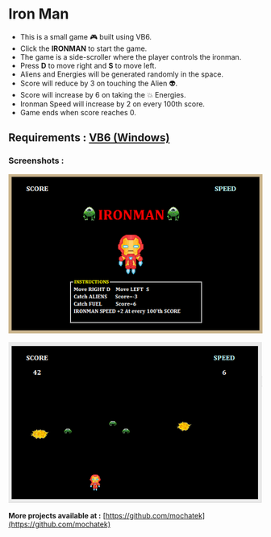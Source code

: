# Iron Man

- This is a small game :video_game: built using VB6.
- Click the **IRONMAN** to start the game.
- The game is a side-scroller where the player controls the ironman.
- Press **D** to move right and **S** to move left.
- Aliens and Energies will be generated randomly in the space.
- Score will reduce by 3 on touching the Alien :alien:.
- Score will increase by 6 on taking the :boom: Energies.
- Ironman Speed will increase by 2 on every 100th score.
- Game ends when score reaches 0.

**Requirements :** [VB6 (Windows)](https://www.microsoft.com/en-us/download/details.aspx?id=5721)
---

### Screenshots :
![screenshot 1](https://github.com/mochatek/Iron_Man/blob/master/Screenshot1.PNG)

![screenshot 1](https://github.com/mochatek/Iron_Man/blob/master/Screenshot2.PNG)

**More projects available at :** [https://github.com/mochatek](https://github.com/mochatek)

